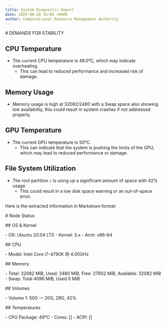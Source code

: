 ```yaml
---
title: System Diagnostic Report
date: 2025-08-28 16:05 +0900
author: Computational Resource Management Authority
---
```

\# DEMANDS FOR STABILITY

## CPU Temperature

*   The current CPU temperature is 49.0°C, which may indicate overheating. 
    *   This can lead to reduced performance and increased risk of damage.
    
## Memory Usage

*   Memory usage is high at 32082/2480 with a Swap space also showing low availability, this could result in system crashes if not addressed properly.

## GPU Temperature

*   The current GPU temperature is 50°C. 
    *   This can indicate that the system is pushing the limits of the GPU, which may lead to reduced performance or damage.

## File System Utilization

*   The root partition `/` is using up a significant amount of space with 42% usage.
    *   This could result in a low disk space warning or an out-of-space error.

Here is the extracted information in Markdown format:

\# Node Status

\## OS & Kernel

\- OS: Ubuntu 20.04 LTS
\- Kernel: 3.x
\- Arch: x86-64

\## CPU

\- Model: Intel Core i7-4790K @ 4.00GHz

\## Memory

\- Total: 32082 MiB, Used: 2480 MiB, Free: 27602 MiB, Available: 32082 MiB
\- Swap: Total 4096 MiB, Used 0 MiB

\## Volumes

\- Volume 1: 50G — 20G, 28G, 42%

\## Temperatures

\- CPU Package: 49°C
\- Cores: []
\- ACPI: []

